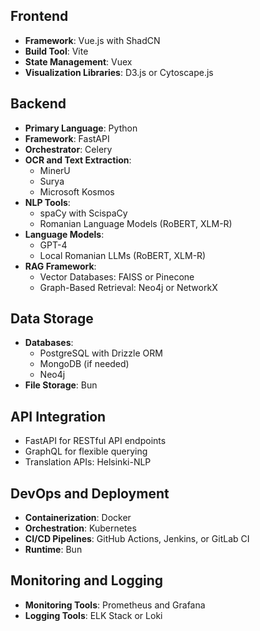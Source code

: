 ## Frontend
- **Framework**: Vue.js with ShadCN
- **Build Tool**: Vite
- **State Management**: Vuex
- **Visualization Libraries**: D3.js or Cytoscape.js

## Backend
- **Primary Language**: Python
- **Framework**: FastAPI
- **Orchestrator**: Celery
- **OCR and Text Extraction**:
  - MinerU
  - Surya
  - Microsoft Kosmos
- **NLP Tools**:
  - spaCy with ScispaCy
  - Romanian Language Models (RoBERT, XLM-R)
- **Language Models**:
  - GPT-4
  - Local Romanian LLMs (RoBERT, XLM-R)
- **RAG Framework**:
  - Vector Databases: FAISS or Pinecone
  - Graph-Based Retrieval: Neo4j or NetworkX

## Data Storage
- **Databases**:
  - PostgreSQL with Drizzle ORM
  - MongoDB (if needed)
  - Neo4j
- **File Storage**: Bun

## API Integration
- FastAPI for RESTful API endpoints
- GraphQL for flexible querying
- Translation APIs: Helsinki-NLP

## DevOps and Deployment
- **Containerization**: Docker
- **Orchestration**: Kubernetes
- **CI/CD Pipelines**: GitHub Actions, Jenkins, or GitLab CI
- **Runtime**: Bun

## Monitoring and Logging
- **Monitoring Tools**: Prometheus and Grafana
- **Logging Tools**: ELK Stack or Loki
